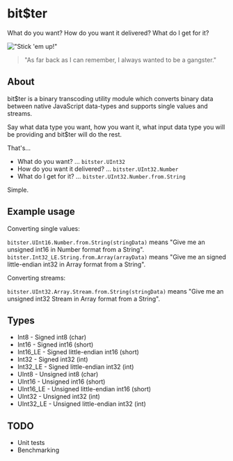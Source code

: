 # bit$ter

What do you want? How do you want it delivered? What do I get for it?

!["Stick 'em up!"](http://gangster-movies.com/wp-content/uploads/2010/01/gangster-movies-scarface-1932.jpg "Stick 'em up!")

> "As far back as I can remember, I always wanted to be a gangster."

## About

bit$ter is a binary transcoding utility module which converts binary data between native JavaScript data-types and supports single values and streams.

Say what data type you want, how you want it, what input data type you will be providing and bit$ter will do the rest.

That's... 

* What do you want? ... `bitster.UInt32` 
* How do you want it delivered? ... `bitster.UInt32.Number` 
* What do I get for it? ... `bitster.UInt32.Number.from.String`

Simple.

## Example usage

Converting single values:

`bitster.UInt16.Number.from.String(stringData)` means "Give me an unsigned int16 in Number format from a String".
`bitster.Int32_LE.String.from.Array(arrayData)` means "Give me an signed little-endian int32 in Array format from a String".

Converting streams:

`bitster.UInt32.Array.Stream.from.String(stringData)` means "Give me an unsigned int32 Stream in Array format from a String".

## Types

* Int8 - Signed int8 (char)
* Int16 - Signed int16 (short)
* Int16_LE - Signed little-endian int16 (short)
* Int32 - Signed int32 (int)
* Int32_LE - Signed little-endian int32 (int)
* UInt8 - Unsigned int8 (char)
* UInt16 - Unsigned int16 (short)
* UInt16_LE - Unsigned little-endian int16 (short)
* UInt32 - Unsigned int32 (int)
* UInt32_LE - Unsigned little-endian int32 (int)

## TODO

* Unit tests
* Benchmarking